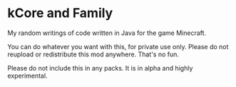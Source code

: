 # kCore and Family
My random writings of code written in Java for the game Minecraft.

You can do whatever you want with this, for private use only. Please do not reupload or redistribute this mod anywhere. That's no fun.

Please do not include this in any packs. It is in alpha and highly experimental.